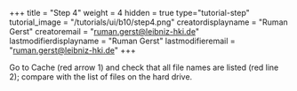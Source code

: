 +++
title = "Step 4"
weight = 4
hidden = true
type="tutorial-step"
tutorial_image = "/tutorials/ui/b10/step4.png"
creatordisplayname = "Ruman Gerst"
creatoremail = "ruman.gerst@leibniz-hki.de"
lastmodifierdisplayname = "Ruman Gerst"
lastmodifieremail = "ruman.gerst@leibniz-hki.de"
+++

Go to Cache (red arrow 1) and check that all file names are listed (red line 2); compare with the list of files on the hard drive. 